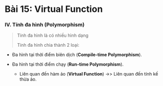 # Bài 15: Virtual Function

###  IV. Tính đa hình (Polymorphism)

> Tính đa hình là có nhiều hình dạng 
>
> Tính đa hình chia thành 2 loại:

- Đa hình tại thời điểm biên dịch (**Compile-time Polymorphism**).

- Đa hình tại thời điểm chạy (**Run-time Polymorphism**).
    
    - Liên quan đến hàm ảo (**Virtual Function**) ->> Liên quan đến tính kế thừa ảo.


